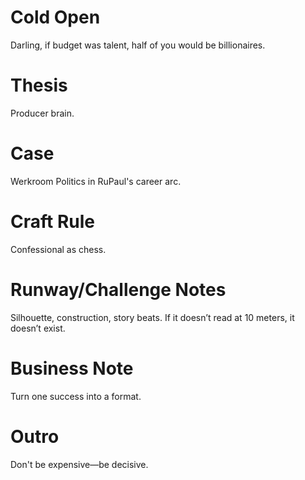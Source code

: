 # Cold Open
Darling, if budget was talent, half of you would be billionaires.

# Thesis
Producer brain.

# Case
Werkroom Politics in RuPaul's career arc.

# Craft Rule
Confessional as chess.

# Runway/Challenge Notes
Silhouette, construction, story beats. If it doesn’t read at 10 meters, it doesn’t exist.

# Business Note
Turn one success into a format.

# Outro
Don't be expensive—be decisive.
